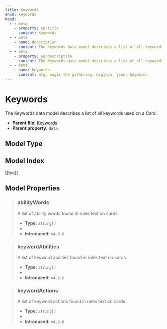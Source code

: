 ```yaml
---
title: Keywords
enum: keywords
head:
  - - meta
    - property: og:title
      content: Keywords
  - - meta
    - name: description
      content: The Keywords data model describes a list of all keywords used on a Card.
  - - meta
    - property: og:description
      content: The Keywords data model describes a list of all keywords used on a Card.
  - - meta
    - name: keywords
      content: mtg, magic the gathering, mtgjson, json, keywords
---
```


# Keywords

The Keywords data model describes a list of all keywords used on a Card.

- **Parent file:** [Keywords](/downloads/all-files/#keywords)
- **Parent property:** `data`

## Model Type

<ModelType type="Keywords" />

## Model Index

<PropertyToggler/>

[[toc]]

## Model Properties

> ### abilityWords
>
> A list of ability words found in rules text on cards.
>
> - **Type:** `string[]`
> - <ExampleField type='abilityWords'/>
> - **Introduced:** `v4.3.0`

> ### keywordAbilities
>
> A list of keyword abilities found in rules text on cards.
>
> - **Type:** `string[]`
> - <ExampleField type='keywordAbilities'/>
> - **Introduced:** `v4.3.0`

> ### keywordActions
>
> A list of keyword actions found in rules text on cards.
>
> - **Type:** `string[]`
> - <ExampleField type='keywordActions'/>
> - **Introduced:** `v4.3.0`
